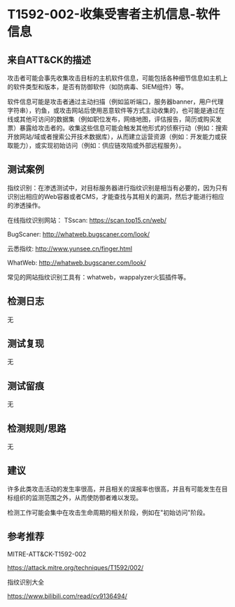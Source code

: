 # T1592-002-收集受害者主机信息-软件信息

## 来自ATT&CK的描述

攻击者可能会事先收集攻击目标的主机软件信息，可能包括各种细节信息如主机上的软件类型和版本，是否有防御软件（如防病毒、SIEM组件）等。

软件信息可能是攻击者通过主动扫描（例如监听端口，服务器banner，用户代理字符串），钓鱼，或攻击网站后使用恶意软件等方式主动收集的，也可能是通过在线或其他可访问的数据集（例如职位发布，网络地图，评估报告，简历或购买发票）暴露给攻击者的。收集这些信息可能会触发其他形式的侦察行动（例如：搜索开放网站/域或者搜索公开技术数据库），从而建立运营资源（例如：开发能力或获取能力），或实现初始访问（例如：供应链攻陷或外部远程服务）。

## 测试案例

指纹识别：在渗透测试中，对目标服务器进行指纹识别是相当有必要的，因为只有识别出相应的Web容器或者CMS，才能查找与其相关的漏洞，然后才能进行相应的渗透操作。

在线指纹识别网站：
TSscan: <https://scan.top15.cn/web/>

BugScaner: <http://whatweb.bugscaner.com/look/>

云悉指纹: <http://www.yunsee.cn/finger.html>

WhatWeb: <http://whatweb.bugscaner.com/look/>

常见的网站指纹识别工具有：whatweb，wappalyzer火狐插件等。

## 检测日志

无

## 测试复现

无

## 测试留痕

无

## 检测规则/思路

无

## 建议

许多此类攻击活动的发生率很高，并且相关的误报率也很高，并且有可能发生在目标组织的监测范围之外，从而使防御者难以发现。

检测工作可能会集中在攻击生命周期的相关阶段，例如在"初始访问"阶段。

## 参考推荐

MITRE-ATT&CK-T1592-002

<https://attack.mitre.org/techniques/T1592/002/>

指纹识别大全

<https://www.bilibili.com/read/cv9136494/>